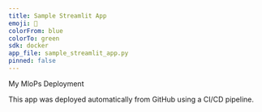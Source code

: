 ```yaml
---
title: Sample Streamlit App
emoji: 🚀
colorFrom: blue
colorTo: green
sdk: docker
app_file: sample_streamlit_app.py
pinned: false
---
```


My MloPs Deployment

This app was deployed automatically from GitHub using a CI/CD pipeline.
